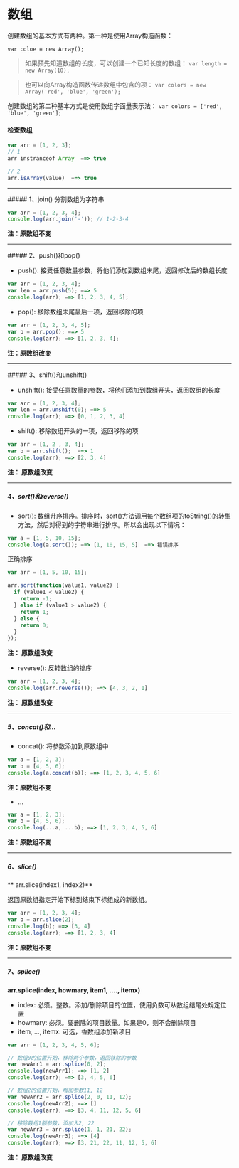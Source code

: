 # 数组

创建数组的基本方式有两种。第一种是使用Array构造函数：

`var coloe = new Array();`

> 如果预先知道数组的长度，可以创建一个已知长度的数组： `var length = new Array(10);`

> 也可以向Array构造函数传递数组中包含的项： `var colors = new Array('red', 'blue', 'green');`

创建数组的第二种基本方式是使用数组字面量表示法： `var colors = ['red', 'blue', 'green'];`

#### 检查数组

```js
var arr = [1, 2, 3];
// 1
arr instranceof Array  ==> true

// 2
arr.isArray(value)  ==> true
```
<hr/>
##### 1、join()
分割数组为字符串

```js
var arr = [1, 2, 3, 4];
console.log(arr.join('-')); // 1-2-3-4
```
**注：原数组不变**
<hr/>
##### 2、push()和pop()

* push(): 接受任意数量参数，将他们添加到数组末尾，返回修改后的数组长度

```js
var arr = [1, 2, 3, 4];
var len = arr.push(5); ==> 5
console.log(arr); ==> [1, 2, 3, 4, 5];
```

* pop(): 移除数组末尾最后一项，返回移除的项

```js
var arr = [1, 2, 3, 4, 5];
var b = arr.pop(); ==> 5
console.log(arr); ==> [1, 2, 3, 4];
```

**注：原数组改变**
<hr/>
##### 3、shift()和unshift()

* unshift(): 接受任意数量的参数，将他们添加到数组开头，返回数组的长度

```js
var arr = [1, 2, 3, 4];
var len = arr.unshift(0); ==> 5
console.log(arr); ==> [0, 1, 2, 3, 4]
```

* shift(): 移除数组开头的一项，返回移除的项

```js
var arr = [1, 2 , 3, 4];
var b = arr.shift();  ==> 1
console.log(arr); ==> [2, 3, 4]
```

**注： 原数组改变**
<hr/>

##### 4、sort()和reverse()

* sort(): 数组升序排序。排序时，sort()方法调用每个数组项的toString()的转型方法，然后对得到的字符串进行排序。所以会出现以下情况：

```js
var a = [1, 5, 10, 15];
console.log(a.sort()); ==> [1, 10, 15, 5]  ==> 错误排序
```
正确排序
```js
var arr = [1, 5, 10, 15];

arr.sort(function(value1, value2) {
  if (value1 < value2) {
    return -1;
  } else if (value1 > value2) {
    return 1;
  } else {
    return 0;
  }
});
```
**注： 原数组改变**

* reverse(): 反转数组的排序

```js
var arr = [1, 2, 3, 4];
console.log(arr.reverse()); ==> [4, 3, 2, 1]
```
**注： 原数组改变**
<hr/>

##### 5、concat()和...

* concat(): 将参数添加到原数组中

```js
var a = [1, 2, 3];
var b = [4, 5, 6];
console.log(a.concat(b)); ==> [1, 2, 3, 4, 5, 6]
```

**注：原数组不变**

* ...

```js
var a = [1, 2, 3];
var b = [4, 5, 6];
console.log(...a, ...b); ==> [1, 2, 3, 4, 5, 6]
```

**注：原数组不变**
<hr/>

##### 6、slice()

** arr.slice(index1, index2)**

返回原数组指定开始下标到结束下标组成的新数组。

```js
var arr = [1, 2, 3, 4];
var b = arr.slice(2);
console.log(b); ==> [3, 4]
console.log(arr); ==> [1, 2, 3, 4]
```

**注：原数组不变**
<hr/>

##### 7、splice()

**arr.splice(index, howmary, item1, ...., itemx)**

* index: 必须。整数。添加/删除项目的位置，使用负数可从数组结尾处规定位置
* howmary: 必须。要删除的项目数量。如果是0，则不会删除项目
* item, ..., itemx: 可选，香数组添加新项目

```js
var arr = [1, 2, 3, 4, 5, 6];

// 数组0的位置开始，移除两个参数，返回移除的参数
var newArr1 = arr.splice(0, 2);
console.log(newArr1); ==> [1, 2]
console.log(arr); ==> [3, 4, 5, 6]

// 数组2的位置开始，增加参数11, 12
var newArr2 = arr.splice(2, 0, 11, 12);
console.log(newArr2); ==> []
console.log(arr); ==> [3, 4, 11, 12, 5, 6]

// 移除数组1额参数，添加入2, 22
var newArr3 = arr.splice(1, 1, 21, 22);
console.log(newArr3); ==> [4]
console.log(arr); ==> [3, 21, 22, 11, 12, 5, 6]
```

**注： 原数组改变**

